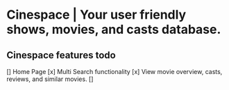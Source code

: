# Cinespace | Your user friendly shows, movies, and casts database.

## Cinespace features todo

[] Home Page
[x] Multi Search functionality
[x] View movie overview, casts, reviews, and similar movies.
[]
